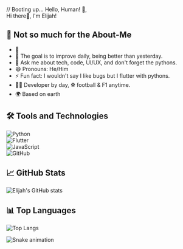 // Booting up... Hello, Human! 🤖,<br> 
Hi there👋, I'm Elijah!

## 🚀 Not so much for the About-Me
- 🔭 
- 🌱 The goal is to improve daily, being better than yesterday.
- 💬 Ask me about tech, code, UI/UX, and don't forget the pythons.
- 😄 Pronouns: He/Him
- ⚡ Fun fact: I wouldn't say I like bugs but I flutter with pythons.
- 👨‍💻 Developer by day, ⚽ football & F1 anytime.
- 🌍 Based on earth


## 🛠️ Tools and Technologies
![Python](https://img.shields.io/badge/-Python-3776AB?style=flat&logo=python&logoColor=white)<br>
![Flutter](https://img.shields.io/badge/-Flutter-02569B?style=flat&logo=flutter&logoColor=white)<br>
![JavaScript](https://img.shields.io/badge/-JavaScript-F7DF1E?style=flat&logo=javascript&logoColor=black)<br>
![GitHub](https://img.shields.io/badge/-GitHub-181717?style=flat&logo=github)


## 📈 GitHub Stats
![Elijah's GitHub stats](https://github-readme-stats.vercel.app/api?username=yourusername&show_icons=true&theme=radical)

## 📊 Top Languages
![Top Langs](https://github-readme-stats.vercel.app/api/top-langs/?username=yourusername&layout=compact&theme=radical)


![Snake animation](https://github.com/MwesigwaElijahK/MwesigwaElijahK/blob/output/github-contribution-grid-snake.svg)
